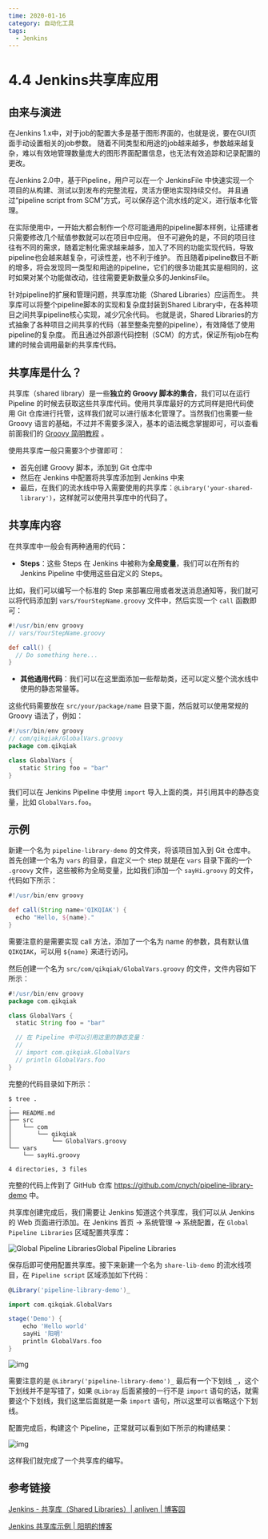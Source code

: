 ```yaml
---
time: 2020-01-16
category: 自动化工具
tags:
  - Jenkins
---
```


# 4.4 Jenkins共享库应用

## 由来与演进

在Jenkins 1.x中，对于job的配置大多是基于图形界面的，也就是说，要在GUI页面手动设置相关的job参数。
随着不同类型和用途的job越来越多，参数越来越复杂，难以有效地管理数量庞大的图形界面配置信息，也无法有效追踪和记录配置的更改。

在Jenkins 2.0中，基于Pipeline，用户可以在一个 JenkinsFile 中快速实现一个项目的从构建、测试以到发布的完整流程，灵活方便地实现持续交付。
并且通过“pipeline script from SCM”方式，可以保存这个流水线的定义，进行版本化管理。

在实际使用中，一开始大都会制作一个尽可能通用的pipeline脚本样例，让搭建者只需要修改几个赋值参数就可以在项目中应用。
但不可避免的是，不同的项目往往有不同的需求，随着定制化需求越来越多，加入了不同的功能实现代码，导致pipeline也会越来越复杂，可读性差，也不利于维护。
而且随着pipeline数目不断的增多，将会发现同一类型和用途的pipeline，它们的很多功能其实是相同的，这时如果对某个功能做改动，往往需要更新数量众多的JenkinsFile。

针对pipeline的扩展和管理问题，共享库功能（Shared Libraries）应运而生。
共享库可以将整个pipeline脚本的实现和复杂度封装到Shared Library中，在各种项目之间共享pipeline核心实现，减少冗余代码。
也就是说，Shared Libraries的方式抽象了各种项目之间共享的代码（甚至整条完整的pipeline），有效降低了使用pipeline的复杂度。
而且通过外部源代码控制（SCM）的方式，保证所有job在构建的时候会调用最新的共享库代码。

## 共享库是什么？

共享库（shared library）是一些**独立的 Groovy 脚本的集合**，我们可以在运行 Pipeline 的时候去获取这些共享库代码。使用共享库最好的方式同样是把代码使用 Git 仓库进行托管，这样我们就可以进行版本化管理了。当然我们也需要一些 Groovy 语言的基础，不过并不需要多深入，基本的语法概念掌握即可，可以查看前面我们的 [Groovy 简明教程](https://www.qikqiak.com/post/groovy-simple-tutorial/) 。

使用共享库一般只需要3个步骤即可：

- 首先创建 Groovy 脚本，添加到 Git 仓库中
- 然后在 Jenkins 中配置将共享库添加到 Jenkins 中来
- 最后，在我们的流水线中导入需要使用的共享库：`@Library('your-shared-library')`，这样就可以使用共享库中的代码了。

## 共享库内容

在共享库中一般会有两种通用的代码：

- **Steps**：这些 Steps 在 Jenkins 中被称为**全局变量**，我们可以在所有的 Jenkins Pipeline 中使用这些自定义的 Steps。

比如，我们可以编写一个标准的 Step 来部署应用或者发送消息通知等，我们就可以将代码添加到 `vars/YourStepName.groovy` 文件中，然后实现一个 `call` 函数即可：

```groovy
#!/usr/bin/env groovy
// vars/YourStepName.groovy

def call() {
  // Do something here...
}
```

- **其他通用代码**：我们可以在这里面添加一些帮助类，还可以定义整个流水线中使用的静态常量等。

这些代码需要放在 `src/your/package/name` 目录下面，然后就可以使用常规的 Groovy 语法了，例如：

```groovy
#!/usr/bin/env groovy
// com/qikqiak/GlobalVars.groovy
package com.qikqiak

class GlobalVars {
   static String foo = "bar"
}
```

我们可以在 Jenkins Pipeline 中使用 `import` 导入上面的类，并引用其中的静态变量，比如 `GlobalVars.foo`。

## 示例

新建一个名为 `pipeline-library-demo` 的文件夹，将该项目加入到 Git 仓库中。首先创建一个名为 `vars` 的目录，自定义一个 step 就是在 `vars` 目录下面的一个 `.groovy` 文件，这些被称为全局变量，比如我们添加一个 `sayHi.groovy` 的文件，代码如下所示：

```groovy
#!/usr/bin/env groovy

def call(String name='QIKQIAK') {
  echo "Hello, ${name}."
}
```

需要注意的是需要实现 call 方法，添加了一个名为 name 的参数，具有默认值 `QIKQIAK`，可以用 `${name}` 来进行访问。

然后创建一个名为 `src/com/qikqiak/GlobalVars.groovy` 的文件，文件内容如下所示：

```groovy
#!/usr/bin/env groovy
package com.qikqiak

class GlobalVars {
  static String foo = "bar"

  // 在 Pipeline 中可以引用这里的静态变量：
  // 
  // import com.qikqiak.GlobalVars
  // println GlobalVars.foo
}
```

完整的代码目录如下所示：

```shell
$ tree .
.
├── README.md
├── src
│   └── com
│       └── qikqiak
│           └── GlobalVars.groovy
└── vars
    └── sayHi.groovy

4 directories, 3 files
```

完整的代码上传到了 GitHub 仓库 https://github.com/cnych/pipeline-library-demo 中。

共享库创建完成后，我们需要让 Jenkins 知道这个共享库，我们可以从 Jenkins 的 Web 页面进行添加。在 Jenkins 首页 -> 系统管理 -> 系统配置，在 `Global Pipeline Libraries` 区域配置共享库：

![Global Pipeline Libraries](https://bxdc-static.oss-cn-beijing.aliyuncs.com/images/20200520174843.png)Global Pipeline Libraries

保存后即可使用配置共享库。接下来新建一个名为 `share-lib-demo` 的流水线项目，在 `Pipeline script` 区域添加如下代码：

```groovy
@Library('pipeline-library-demo')_

import com.qikqiak.GlobalVars

stage('Demo') {
    echo 'Hello world'
    sayHi '阳明'
    println GlobalVars.foo
}
```

![img](https://bxdc-static.oss-cn-beijing.aliyuncs.com/images/20200520175022.png)

需要注意的是 `@Library('pipeline-library-demo')_` 最后有一个下划线 `_`，这个下划线并不是写错了，如果 `@Libray` 后面紧接的一行不是 `import` 语句的话，就需要这个下划线，我们这里后面就是一条 `import` 语句，所以这里可以省略这个下划线。

配置完成后，构建这个 Pipeline，正常就可以看到如下所示的构建结果：

![img](https://bxdc-static.oss-cn-beijing.aliyuncs.com/images/20200520175509.png)

这样我们就完成了一个共享库的编写。

## 参考链接

[Jenkins - 共享库（Shared Libraries）| anliven | 博客园](https://www.cnblogs.com/anliven/p/13693871.html)

[Jenkins 共享库示例 | 阳明的博客](https://www.qikqiak.com/post/jenkins-shared-library-demo/)